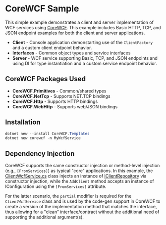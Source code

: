 # CoreWCF Sample

This simple example demonstrates a client and server implementation of WCF services using [CoreWCF](https://github.com/CoreWCF/CoreWCF). This example includes Basic HTTP, TCP, and JSON endpoint examples for both the client and server applications. 

- **Client** - Console application demonstarting use of the `ClientFactory` and a custom client endpoint behavior. 
- **Interfaces** - Common object types and service interfaces
- **Server** - WCF service supporting Basic, TCP, and JSON endpoints and using DI for type instantiation and a custom service endpoint behavior.

## CoreWCF Packages Used

- **CoreWCF.Primitives** - Common/shared types
- **CoreWCF.NetTcp** - Supports NET.TCP bindings
- **CoreWCF.Http** - Supports HTTP bindings
- **CoreWCF.WebHttp** - Supports web/JSON bindings

## Installation

```powershell
dotnet new --install CoreWCF.Templates
dotnet new corewcf -n MyWcfService
```

## Dependency Injection

CoreWCF supports the same constructor injection or method-level injection (e.g., `[FromServices]`) as typical "core" applications. In this example, the [ClientWcfService.cs](./WcfService/ClientWcfService.cs) class injects an instance of [IClientRepository](./WcfService/Repositories/IClientRepository.cs) via constructor injection, while the `AddClient` method accepts an instance of IConfiguration using the `[FromServices]` attribute. 

For the latter scenario, the `partial` modifier is required for the `ClientWcfService` class and is used by the code-gen support in CoreWCF to create a version of the implementation method that matches the interface, thus allowing for a "clean" interface/contract without the additional need of supporting the additional argument(s).